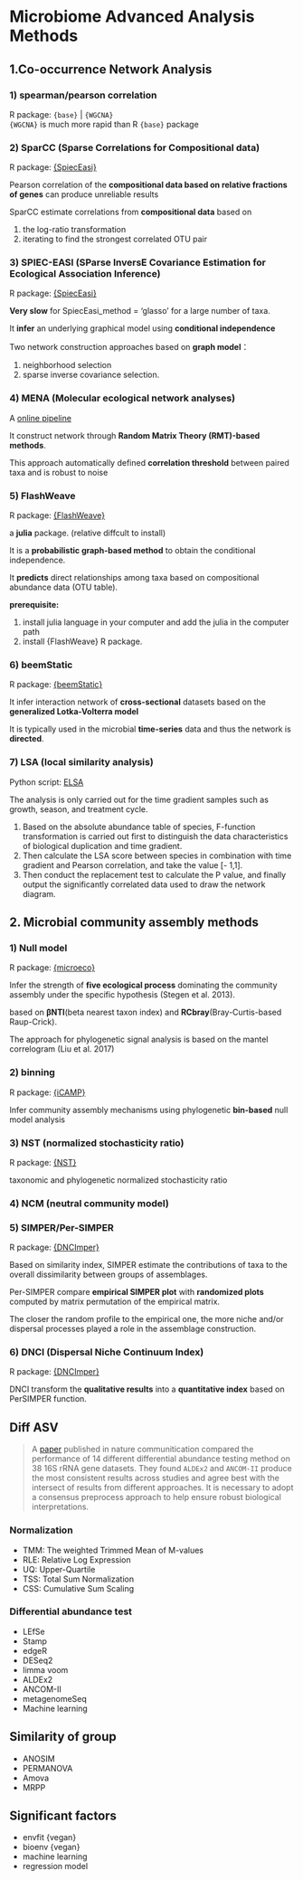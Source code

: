 # Microbiome Advanced Analysis Methods

## 1.Co-occurrence Network Analysis

### 1) spearman/pearson correlation
R package: `{base}` | `{WGCNA}`  
`{WGCNA}` is much more rapid than R `{base}` package

### 2) SparCC (Sparse Correlations for Compositional data)
R package: [{SpiecEasi}](https://github.com/zdk123/SpiecEasi)  

Pearson correlation of the **compositional data based on relative fractions of genes** can produce unreliable results  

SparCC estimate correlations from **compositional data** based on 
1. the log-ratio transformation
2. iterating to find the strongest correlated OTU pair

### 3) SPIEC-EASI (SParse InversE Covariance Estimation for Ecological Association Inference)
R package: [{SpiecEasi}](https://github.com/zdk123/SpiecEasi)  

**Very slow** for SpiecEasi_method = ‘glasso’ for a large number of taxa.  

It **infer** an underlying graphical model using **conditional independence**   

Two network construction approaches based on **graph model**：
1. neighborhood selection
2. sparse inverse covariance selection.  

### 4) MENA (Molecular ecological network analyses)
A [online pipeline](http://ieg4.rccc.ou.edu/mena/)  

It construct network through **Random Matrix Theory (RMT)-based methods**.  

This approach automatically defined **correlation threshold** between paired taxa and is robust to noise

### 5) FlashWeave
R package: [{FlashWeave}](https://github.com/meringlab/FlashWeave.jl)  

a **julia** package. (relative diffcult to install)  

It is a **probabilistic graph-based method** to obtain the conditional independence.  

It **predicts** direct relationships among taxa based on compositional abundance data (OTU table).  

**prerequisite:**
1. install julia language in your computer and add the julia in the computer path
2. install {FlashWeave} R package.

### 6) beemStatic
R package: [{beemStatic}](https://github.com/CSB5/BEEM-static)  

It infer interaction network of **cross-sectional** datasets based on the **generalized Lotka-Volterra model**   

It is typically used in the microbial **time-series** data and thus the network is **directed**.  

### 7) LSA (local similarity analysis)

Python script: [ELSA](https://bitbucket.org/charade/elsa/src/master/)

The analysis is only carried out for the time gradient samples such as growth, season, and treatment cycle.

1. Based on the absolute abundance table of species, F-function transformation is carried out first to distinguish the data characteristics of biological duplication and time gradient. 
2. Then calculate the LSA score between species in combination with time gradient and Pearson correlation, and take the value [- 1,1]. 
3. Then conduct the replacement test to calculate the P value, and finally output the significantly correlated data used to draw the network diagram.

## 2. Microbial community assembly methods

### 1) Null model
R package: [{microeco}](https://chiliubio.github.io/microeco/)  

Infer the strength of **five ecological process** dominating the community assembly under the specific hypothesis (Stegen et al. 2013).

based on **βNTI**(beta nearest taxon index) and **RCbray**(Bray-Curtis-based Raup-Crick).

The approach for phylogenetic signal analysis is based on the mantel correlogram (Liu et al. 2017)

### 2) binning
R package: [{iCAMP}](https://github.com/DaliangNing/iCAMP1)  

Infer community assembly mechanisms using phylogenetic **bin-based** null model analysis

### 3) NST (normalized stochasticity ratio)
R package: [{NST}](https://cran.r-project.org/web/packages/NST/index.html)  

taxonomic and phylogenetic normalized stochasticity ratio

### 4) NCM (neutral community model)


### 5) SIMPER/Per-SIMPER
R package: [{DNCImper}](https://github.com/Corentin-Gibert-Paleontology/DNCImper)  

Based on similarity index, SIMPER estimate the contributions of taxa to the overall dissimilarity between groups of assemblages.  

Per-SIMPER compare **empirical SIMPER plot** with **randomized plots** computed by matrix permutation of the empirical matrix.  

The closer the random profile to the empirical one, the more niche and/or dispersal processes played a role in the assemblage construction.

### 6) DNCI (Dispersal Niche Continuum Index)
R package: [{DNCImper}](https://github.com/Corentin-Gibert-Paleontology/DNCImper)  

DNCI transform the **qualitative results** into a **quantitative index** based on PerSIMPER function. 

## Diff ASV
>A [paper](https://www.nature.com/articles/s41467-022-28034-z) published in nature communitication compared the performance of 14 different differential abundance testing method on 38 16S rRNA gene datasets. They found `ALDEx2` and `ANCOM-II` produce the most consistent results across studies and agree best with the intersect of results from different approaches. 
It is necessary to adopt a consensus preprocess approach to help ensure robust biological interpretations.

### Normalization
- TMM: The weighted Trimmed Mean of M-values
- RLE: Relative Log Expression
- UQ: Upper-Quartile
- TSS: Total Sum Normalization
- CSS: Cumulative Sum Scaling
### Differential abundance test
- LEfSe
- Stamp
- edgeR
- DESeq2
- limma voom 
- ALDEx2
- ANCOM-II
- metagenomeSeq
- Machine learning


## Similarity of group
- ANOSIM
- PERMANOVA
- Amova
- MRPP

## Significant factors
- envfit {vegan}
- bioenv {vegan}
- machine learning
- regression model
